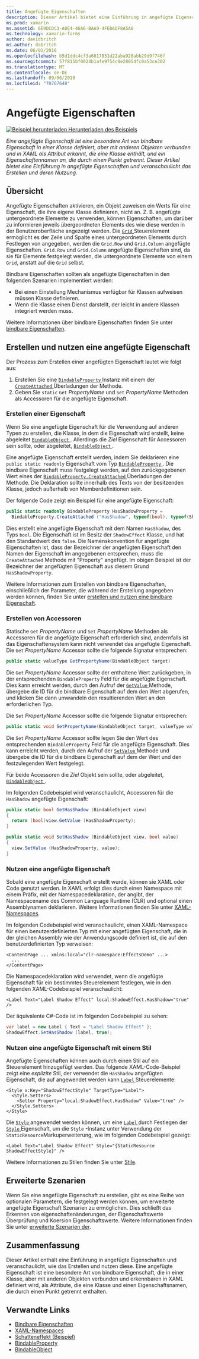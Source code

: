 ```yaml
---
title: Angefügte Eigenschaften
description: Dieser Artikel bietet eine Einführung in angefügte Eigenschaften und veranschaulicht das Erstellen und deren Nutzung.
ms.prod: xamarin
ms.assetid: 6E9DCDC3-A0E4-46A6-BAA9-4FEB6DF8A5A8
ms.technology: xamarin-forms
author: davidbritch
ms.author: dabritch
ms.date: 06/02/2016
ms.openlocfilehash: b5d1ddc4cf3a6817851d22aba920abb29d9f746f
ms.sourcegitcommit: 57f815bf0024b1afe9754c0e28054fc0a53ce302
ms.translationtype: MT
ms.contentlocale: de-DE
ms.lasthandoff: 09/06/2019
ms.locfileid: "70767648"
---
```

# <a name="attached-properties"></a>Angefügte Eigenschaften

[![Beispiel herunterladen](~/media/shared/download.png) Herunterladen des Beispiels](https://docs.microsoft.com/samples/xamarin/xamarin-forms-samples/effects-shadoweffect)

_Eine angefügte Eigenschaft ist eine besondere Art von bindbare Eigenschaft in einer Klasse definiert, aber mit anderen Objekten verbunden und in XAML als Attribut erkannt, die eine Klasse enthält, und ein Eigenschaftennamen an, die durch einen Punkt getrennt. Dieser Artikel bietet eine Einführung in angefügte Eigenschaften und veranschaulicht das Erstellen und deren Nutzung._

## <a name="overview"></a>Übersicht

Angefügte Eigenschaften aktivieren, ein Objekt zuweisen ein Werts für eine Eigenschaft, die ihre eigene Klasse definieren, nicht an. Z. B. angefügte untergeordnete Elemente zu verwenden, können Eigenschaften, um darüber zu informieren jeweils übergeordneten Elements des wie diese werden in der Benutzeroberfläche angezeigt werden. Die [ `Grid` ](xref:Xamarin.Forms.Grid) Steuerelement ermöglicht es der Zeile und Spalte eines untergeordneten Elements durch Festlegen von angegeben, werden die `Grid.Row` und `Grid.Column` angefügte Eigenschaften. `Grid.Row` und `Grid.Column` angefügte Eigenschaften sind, da sie für Elemente festgelegt werden, die untergeordnete Elemente von einem `Grid`, anstatt auf die `Grid` selbst.

Bindbare Eigenschaften sollten als angefügte Eigenschaften in den folgenden Szenarien implementiert werden:

- Bei einen Einstellung Mechanismus verfügbar für Klassen aufweisen müssen Klasse definieren.
- Wenn die Klasse einen Dienst darstellt, der leicht in andere Klassen integriert werden muss.

Weitere Informationen über bindbare Eigenschaften finden Sie unter [bindbare Eigenschaften](~/xamarin-forms/xaml/bindable-properties.md).

## <a name="creating-and-consuming-an-attached-property"></a>Erstellen und nutzen eine angefügte Eigenschaft

Der Prozess zum Erstellen einer angefügten Eigenschaft lautet wie folgt aus:

1. Erstellen Sie eine [ `BindableProperty` ](xref:Xamarin.Forms.BindableProperty) Instanz mit einem der [ `CreateAttached` ](xref:Xamarin.Forms.BindableProperty.CreateAttached*) Überladungen der Methode.
1. Geben Sie `static` `Get` *PropertyName* und `Set` *PropertyName* Methoden als Accessoren für die angefügte Eigenschaft.

### <a name="creating-a-property"></a>Erstellen einer Eigenschaft

Wenn Sie eine angefügte Eigenschaft für die Verwendung auf anderen Typen zu erstellen, die Klasse, in dem die Eigenschaft wird erstellt, keine abgeleitet [ `BindableObject` ](xref:Xamarin.Forms.BindableObject). Allerdings die *Ziel* Eigenschaft für Accessoren sein sollte, oder abgeleitet, [ `BindableObject` ](xref:Xamarin.Forms.BindableObject).

Eine angefügte Eigenschaft erstellt werden, indem Sie deklarieren eine `public static readonly` Eigenschaft vom Typ [ `BindableProperty` ](xref:Xamarin.Forms.BindableProperty). Die bindbare Eigenschaft muss festgelegt werden, auf den zurückgegebenen Wert eines der [ `BindableProperty.CreateAttached` ](xref:Xamarin.Forms.BindableProperty.CreateAttached(System.String,System.Type,System.Type,System.Object,Xamarin.Forms.BindingMode,Xamarin.Forms.BindableProperty.ValidateValueDelegate,Xamarin.Forms.BindableProperty.BindingPropertyChangedDelegate,Xamarin.Forms.BindableProperty.BindingPropertyChangingDelegate,Xamarin.Forms.BindableProperty.CoerceValueDelegate,Xamarin.Forms.BindableProperty.CreateDefaultValueDelegate)) Überladungen der Methode. Die Deklaration sollte innerhalb des Texts von der besitzenden Klasse, jedoch außerhalb von Memberdefinitionen sein.

Der folgende Code zeigt ein Beispiel für eine angefügte Eigenschaft:

```csharp
public static readonly BindableProperty HasShadowProperty =
  BindableProperty.CreateAttached ("HasShadow", typeof(bool), typeof(ShadowEffect), false);
```

Dies erstellt eine angefügte Eigenschaft mit dem Namen `HasShadow`, des Typs `bool`. Die Eigenschaft ist im Besitz der `ShadowEffect` Klasse, und hat den Standardwert des `false`. Die Namenskonvention für angefügte Eigenschaften ist, dass der Bezeichner der angefügten Eigenschaft den Namen der Eigenschaft im angegebenen entsprechen, muss die `CreateAttached` Methode mit "Property" angefügt. Im obigen Beispiel ist der Bezeichner der angefügten Eigenschaft aus diesem Grund `HasShadowProperty`.

Weitere Informationen zum Erstellen von bindbare Eigenschaften, einschließlich der Parameter, die während der Erstellung angegeben werden können, finden Sie unter [erstellen und nutzen eine bindbare Eigenschaft](~/xamarin-forms/xaml/bindable-properties.md#consuming-bindable-property).

### <a name="creating-accessors"></a>Erstellen von Accessoren

Statische `Get` *PropertyName* und `Set` *PropertyName* Methoden als Accessoren für die angefügte Eigenschaft erforderlich sind, andernfalls ist das Eigenschaftensystem kann nicht verwendet das angefügte Eigenschaft. Die `Get` *PropertyName* Accessor sollte die folgende Signatur entsprechen:

```csharp
public static valueType GetPropertyName(BindableObject target)
```

Die `Get` *PropertyName* Accessor sollte der enthaltene Wert zurückgeben, in der entsprechenden `BindableProperty` Feld für die angefügte Eigenschaft. Dies kann erreicht werden, durch den Aufruf der [ `GetValue` ](xref:Xamarin.Forms.BindableObject.GetValue(Xamarin.Forms.BindableProperty)) Methode, übergebe die ID für die bindbare Eigenschaft auf dem den Wert abgerufen, und klicken Sie dann umwandeln den resultierenden Wert an den erforderlichen Typ.

Die `Set` *PropertyName* Accessor sollte die folgende Signatur entsprechen:

```csharp
public static void SetPropertyName(BindableObject target, valueType value)
```

Die `Set` *PropertyName* Accessor sollte legen Sie den Wert des entsprechenden `BindableProperty` Feld für die angefügte Eigenschaft. Dies kann erreicht werden, durch den Aufruf der [ `SetValue` ](xref:Xamarin.Forms.BindableObject.SetValue(Xamarin.Forms.BindableProperty,System.Object)) Methode und übergebe die ID für die bindbare Eigenschaft auf dem der Wert und den festzulegenden Wert festgelegt.

Für beide Accessoren die *Ziel* Objekt sein sollte, oder abgeleitet, [ `BindableObject` ](xref:Xamarin.Forms.BindableObject).

Im folgenden Codebeispiel wird veranschaulicht, Accessoren für die `HasShadow` angefügte Eigenschaft:

```csharp
public static bool GetHasShadow (BindableObject view)
{
  return (bool)view.GetValue (HasShadowProperty);
}

public static void SetHasShadow (BindableObject view, bool value)
{
  view.SetValue (HasShadowProperty, value);
}
```

### <a name="consuming-an-attached-property"></a>Nutzen eine angefügte Eigenschaft

Sobald eine angefügte Eigenschaft erstellt wurde, können sie XAML oder Code genutzt werden. In XAML erfolgt dies durch einen Namespace mit einem Präfix, mit der Namespacedeklaration, der angibt, der Namespacename des Common Language Runtime (CLR) und optional einen Assemblynamen deklarieren. Weitere Informationen finden Sie unter [XAML-Namespaces](~/xamarin-forms/xaml/namespaces.md).

Im folgenden Codebeispiel wird veranschaulicht, einen XAML-Namespace für einen benutzerdefinierten Typ mit einer angefügten Eigenschaft, die in der gleichen Assembly wie der Anwendungscode definiert ist, die auf den benutzerdefinierten Typ verweisen:

```xaml
<ContentPage ... xmlns:local="clr-namespace:EffectsDemo" ...>
  ...
</ContentPage>
```

Die Namespacedeklaration wird verwendet, wenn die angefügte Eigenschaft für ein bestimmtes Steuerelement festlegen, wie in den folgenden XAML-Codebeispiel veranschaulicht:

```xaml
<Label Text="Label Shadow Effect" local:ShadowEffect.HasShadow="true" />
```

Der äquivalente C#-Code ist im folgenden Codebeispiel zu sehen:

```csharp
var label = new Label { Text = "Label Shadow Effect" };
ShadowEffect.SetHasShadow (label, true);
```

### <a name="consuming-an-attached-property-with-a-style"></a>Nutzen eine angefügte Eigenschaft mit einem Stil

Angefügte Eigenschaften können auch durch einen Stil auf ein Steuerelement hinzugefügt werden. Das folgende XAML-Code-Beispiel zeigt eine *explizite* Stil, der verwendet die `HasShadow` angefügten Eigenschaft, die auf angewendet werden kann [ `Label` ](xref:Xamarin.Forms.Label) Steuerelemente:

```xaml
<Style x:Key="ShadowEffectStyle" TargetType="Label">
  <Style.Setters>
    <Setter Property="local:ShadowEffect.HasShadow" Value="true" />
  </Style.Setters>
</Style>
```

Die [ `Style` ](xref:Xamarin.Forms.Style) angewendet werden können, um eine [ `Label` ](xref:Xamarin.Forms.Label) durch Festlegen der [ `Style` ](xref:Xamarin.Forms.NavigableElement.Style) Eigenschaft, um die `Style` -Instanz unter Verwendung der `StaticResource`Markuperweiterung, wie im folgenden Codebeispiel gezeigt:

```xaml
<Label Text="Label Shadow Effect" Style="{StaticResource ShadowEffectStyle}" />
```

Weitere Informationen zu Stilen finden Sie unter [Stile](~/xamarin-forms/user-interface/styles/index.md).

## <a name="advanced-scenarios"></a>Erweiterte Szenarien

Wenn Sie eine angefügte Eigenschaft zu erstellen, gibt es eine Reihe von optionalen Parametern, die festgelegt werden können, um erweiterte angefügte Eigenschaft Szenarien zu ermöglichen. Dies schließt das Erkennen von eigenschaftenänderungen, der Eigenschaftswerte Überprüfung und Koersion Eigenschaftswerte. Weitere Informationen finden Sie unter [erweiterte Szenarien der](~/xamarin-forms/xaml/bindable-properties.md#advanced).

## <a name="summary"></a>Zusammenfassung

Dieser Artikel enthält eine Einführung in angefügte Eigenschaften und veranschaulicht, wie das Erstellen und nutzen diese. Eine angefügte Eigenschaft ist eine besondere Art von bindbare Eigenschaft, die in einer Klasse, aber mit anderen Objekten verbunden und erkennbaren in XAML definiert wird, als Attribute, die eine Klasse und einen Eigenschaftsnamen, die durch einen Punkt getrennt enthalten.

## <a name="related-links"></a>Verwandte Links

- [Bindbare Eigenschaften](~/xamarin-forms/xaml/bindable-properties.md)
- [XAML-Namespaces](~/xamarin-forms/xaml/namespaces.md)
- [Schatteneffekt (Beispiel)](https://docs.microsoft.com/samples/xamarin/xamarin-forms-samples/effects-shadoweffect)
- [BindableProperty](xref:Xamarin.Forms.BindableProperty)
- [BindableObject](xref:Xamarin.Forms.BindableObject)

